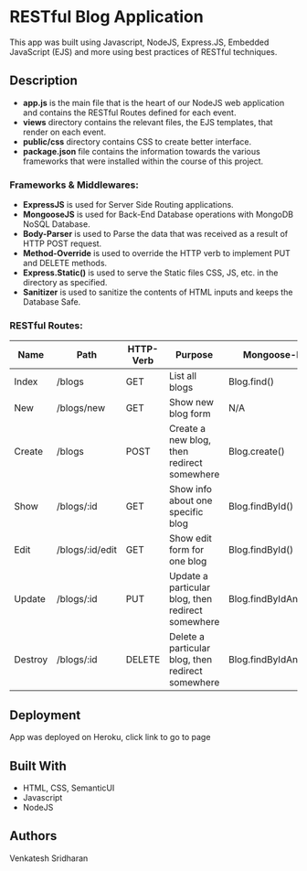 # RESTful Blog Application 

This app was built using Javascript, NodeJS, Express.JS, Embedded JavaScript (EJS) and more using best practices of RESTful techniques.

## Description
* **app.js** is the main file that is the heart of our NodeJS web application and contains the RESTful Routes defined for each event.
* **views** directory contains the relevant files, the EJS templates, that render on each event.
* **public/css** directory contains CSS to create better interface.
* **package.json** file contains the information towards the various frameworks that were installed within the course of this project.


### Frameworks & Middlewares:

* **ExpressJS** is used for Server Side Routing applications.
* **MongooseJS** is used for Back-End Database operations with MongoDB NoSQL Database.
* **Body-Parser** is used to Parse the data that was received as a result of HTTP POST request.
* **Method-Override** is used to override the HTTP verb to implement PUT and DELETE methods.
* **Express.Static()** is used to serve the Static files CSS, JS, etc. in the directory as specified.
* **Sanitizer** is used to sanitize the contents of HTML inputs and keeps the Database Safe.



### RESTful Routes:

| Name	| Path	| HTTP-Verb	| Purpose	| Mongoose-Method |
| ----- | ----- | --------- | ------- | --------------- |
| Index	| /blogs	| GET	| List all blogs	| Blog.find() |
| New	| /blogs/new	| GET	| Show new blog form |	N/A | 
| Create	| /blogs	| POST	| Create a new blog, then redirect somewhere	| Blog.create() | 
| Show	| /blogs/:id	| GET	| Show info about one specific blog	| Blog.findById() | 
| Edit	| /blogs/:id/edit	| GET	| Show edit form for one blog	| Blog.findById() | 
| Update	| /blogs/:id	| PUT	| Update a particular blog, then redirect somewhere	| Blog.findByIdAndUpdate() | 
| Destroy	| /blogs/:id	| DELETE	| Delete a particular blog, then redirect somewhere	| Blog.findByIdAndRemove() | 

## Deployment

App was deployed on Heroku, click link to go to page

## Built With

* HTML, CSS, SemanticUI
* Javascript
* NodeJS

## Authors
Venkatesh Sridharan

